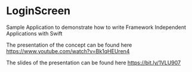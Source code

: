 # LoginScreen
Sample Application to demonstrate how to write Framework Independent Applications with Swift

The presentation of the concept can be found here https://www.youtube.com/watch?v=Bk1qHEUren4

The slides of the presentation can be found here https://bit.ly/1VLU907
